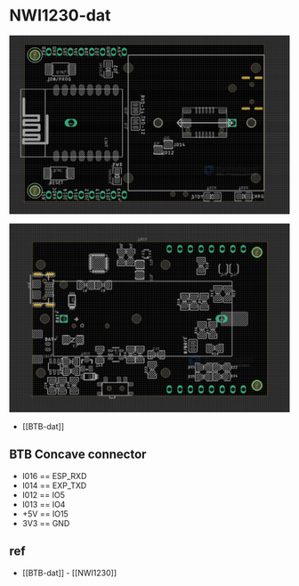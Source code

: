 
# NWI1230-dat


![](2024-02-23-18-44-53.png)

![](2024-02-23-18-45-52.png)

- [[BTB-dat]]

## BTB Concave connector 

- I016 == ESP_RXD
- I014 == EXP_TXD
- I012 == IO5
- I013 == IO4
- +5V  == IO15
- 3V3  == GND


## ref 

- [[BTB-dat]] - [[NWI1230]]